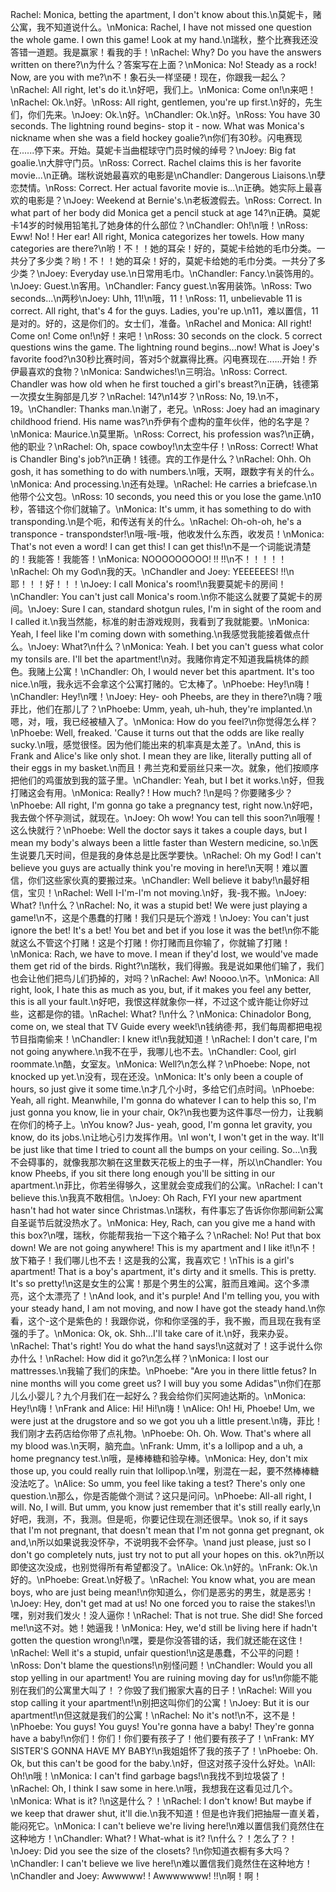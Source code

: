 Rachel: Monica, betting the apartment, I don't know about this.\n莫妮卡，赌公寓，我不知道说什么。\nMonica: Rachel, I have not missed one question the whole game. I own this game! Look at my hand.\n瑞秋，整个比赛我还没答错一道题。我是赢家！看我的手！\nRachel: Why? Do you have the answers written on there?\n为什么？答案写在上面？\nMonica: No! Steady as a rock! Now, are you with me?\n不！象石头一样坚硬！现在，你跟我一起么？\nRachel: All right, let's do it.\n好吧，我们上。\nMonica: Come on!\n来吧！\nRachel: Ok.\n好。\nRoss: All right, gentlemen, you're up first.\n好的，先生们，你们先来。\nJoey: Ok.\n好。\nChandler: Ok.\n好。\nRoss: You have 30 seconds. The lightning round begins- stop it - now. What was Monica's nickname when she was a field hockey goalie?\n你们有30秒。闪电赛现在......停下来。开始。莫妮卡当曲棍球守门员时候的绰号？\nJoey: Big fat goalie.\n大胖守门员。\nRoss: Correct. Rachel claims this is her favorite movie...\n正确。瑞秋说她最喜欢的电影是\nChandler: Dangerous Liaisons.\n孽恋焚情。\nRoss: Correct. Her actual favorite movie is...\n正确。她实际上最喜欢的电影是？\nJoey: Weekend at Bernie's.\n老板渡假去。\nRoss: Correct. In what part of her body did Monica get a pencil stuck at age 14?\n正确。莫妮卡14岁的时候用铅笔扎了她身体的什么部位？\nChandler: Oh!\n哦！\nRoss: Eww! No! ! Her ear! All right, Monica categorizes her towels. How many categories are there?\n哟！不！！她的耳朵！好的，莫妮卡给她的毛巾分类。一共分了多少类？哟！不！！她的耳朵！好的，莫妮卡给她的毛巾分类。一共分了多少类？\nJoey: Everyday use.\n日常用毛巾。\nChandler: Fancy.\n装饰用的。\nJoey: Guest.\n客用。\nChandler: Fancy guest.\n客用装饰。\nRoss: Two seconds...\n两秒\nJoey: Uhh, 11!\n哦，11！\nRoss: 11, unbelievable 11 is correct. All right, that's 4 for the guys. Ladies, you're up.\n11，难以置信，11是对的。好的，这是你们的。女士们，准备。\nRachel and Monica: All right! Come on! Come on!\n好！来吧！\nRoss: 30 seconds on the clock. 5 correct questions wins the game. The lightning round begins...now! What is Joey's favorite food?\n30秒比赛时间，答对5个就赢得比赛。闪电赛现在......开始！乔伊最喜欢的食物？\nMonica: Sandwiches!\n三明治。\nRoss: Correct. Chandler was how old when he first touched a girl's breast?\n正确，钱德第一次摸女生胸部是几岁？\nRachel: 14?\n14岁？\nRoss: No, 19.\n不，19。\nChandler: Thanks man.\n谢了，老兄。\nRoss: Joey had an imaginary childhood friend. His name was?\n乔伊有个虚构的童年伙伴，他的名字是？\nMonica: Maurice.\n莫里斯。\nRoss: Correct, his profession was?\n正确，他的职业？\nRachel: Oh, space cowboy!\n太空牛仔！\nRoss: Correct! What is Chandler Bing's job?\n正确！钱德。宾的工作是什么？\nRachel: Ohh. Oh gosh, it has something to do with numbers.\n哦，天啊，跟数字有关的什么。\nMonica: And processing.\n还有处理。\nRachel: He carries a briefcase.\n他带个公文包。\nRoss: 10 seconds, you need this or you lose the game.\n10秒，答错这个你们就输了。\nMonica: It's umm, it has something to do with transponding.\n是个呃，和传送有关的什么。\nRachel: Oh-oh-oh, he's a transponce - transpondster!\n哦-哦-哦，他收发什么东西，收发员！\nMonica: That's not even a word! I can get this! I can get this!\n不是一个词能说清楚的！我能答！我能答！\nMonica: NOOOOOOOOO! !! !!\n不！！！！！\nRachel: Oh my God\n我的天。\nChandler and Joey: YEEEEEES! !!\n耶！！！好！！！\nJoey: I call Monica's room!\n我要莫妮卡的房间！\nChandler: You can't just call Monica's room.\n你不能这么就要了莫妮卡的房间。\nJoey: Sure I can, standard shotgun rules, I'm in sight of the room and I called it.\n我当然能，标准的射击游戏规则，我看到了我就能要。\nMonica: Yeah, I feel like I'm coming down with something.\n我感觉我能接着做点什么。\nJoey: What?\n什么？\nMonica: Yeah. I bet you can't guess what color my tonsils are. I'll bet the apartment!\n对。我赌你肯定不知道我扁桃体的颜色。我赌上公寓！\nChandler: Oh, I would never bet this apartment. It's too nice.\n哦，我永远不会拿这个公寓打赌的。它太棒了。\nPhoebe: Hey!\n嗨！\nChandler: Hey!\n嘿！\nJoey: Hey- ooh Pheebs, are they in there?\n嗨？哦 菲比，他们在那儿了？\nPhoebe: Umm, yeah, uh-huh, they're implanted.\n嗯，对，哦，我已经被植入了。\nMonica: How do you feel?\n你觉得怎么样？\nPhoebe: Well, freaked. 'Cause it turns out that the odds are like really sucky.\n哦，感觉很怪。因为他们能出来的机率真是太差了。\nAnd, this is Frank and Alice's like only shot. I mean they are like, literally putting all of their eggs in my basket.\n而且！弗兰克和爱丽丝只来一次。就象，他们按顺序把他们的鸡蛋放到我的篮子里。\nChandler: Yeah, but I bet it works.\n好，但我打赌这会有用。\nMonica: Really? ! How much? !\n是吗？你要赌多少？\nPhoebe: All right, I'm gonna go take a pregnancy test, right now.\n好吧，我去做个怀孕测试，就现在。\nJoey: Oh wow! You can tell this soon?\n哦喔！这么快就行？\nPhoebe: Well the doctor says it takes a couple days, but I mean my body's always been a little faster than Western medicine, so.\n医生说要几天时间，但是我的身体总是比医学要快。\nRachel: Oh my God! I can't believe you guys are actually think you're moving in here!\n天啊！难以置信，你们这些家伙真的要搬过来。\nChandler: Well believe it baby!\n最好相信，宝贝！\nRachel: Well I-I'm-I'm not moving.\n好，我-我不搬。\nJoey: What? !\n什么？\nRachel: No, it was a stupid bet! We were just playing a game!\n不，这是个愚蠢的打赌！我们只是玩个游戏！\nJoey: You can't just ignore the bet! It's a bet! You bet and bet if you lose it was the bet!\n你不能就这么不管这个打赌！这是个打赌！你打赌而且你输了，你就输了打赌！\nMonica: Rach, we have to move. I mean if they'd lost, we would've made them get rid of the birds. Right?\n瑞秋，我们得搬。我是说如果他们输了，我们也会让他们把鸟儿们扔掉的，对吗？\nRachel: Aw! Noooo.\n不。\nMonica: All right, look, I hate this as much as you, but, if it makes you feel any better, this is all your fault.\n好吧，我恨这样就象你一样，不过这个或许能让你好过些，这都是你的错。\nRachel: What? !\n什么？\nMonica: Chinadolor Bong, come on, we steal that TV Guide every week!\n钱纳德·邦，我们每周都把电视节目指南偷来！\nChandler: I knew it!\n我就知道！\nRachel: I don't care, I'm not going anywhere.\n我不在乎，我哪儿也不去。\nChandler: Cool, girl roommate.\n酷，女室友。\nMonica: Well?\n怎么样？\nPhoebe: Nope, not knocked up yet.\n没有，现在还没。\nMonica: It's only been a couple of hours, so just give it some time.\n才几个小时，多给它们点时间。\nPhoebe: Yeah, all right. Meanwhile, I'm gonna do whatever I can to help this so, I'm just gonna you know, lie in your chair, Ok?\n我也要为这件事尽一份力，让我躺在你们的椅子上。\nYou know? Jus- yeah, good, I'm gonna let gravity, you know, do its jobs.\n让地心引力发挥作用。\nI won't, I won't get in the way. It'll be just like that time I tried to count all the bumps on your ceiling. So...\n我不会碍事的，就像我那次躺在这里数天花板上的虫子一样，所以\nChandler: You know Pheebs, if you sit there long enough you'll be sitting in our apartment.\n菲比，你若坐得够久，这里就会变成我们的公寓。\nRachel: I can't believe this.\n我真不敢相信。\nJoey: Oh Rach, FYI your new apartment hasn't had hot water since Christmas.\n瑞秋，有件事忘了告诉你你那间新公寓自圣诞节后就没热水了。\nMonica: Hey, Rach, can you give me a hand with this box?\n嘿，瑞秋，你能帮我抬一下这个箱子么？\nRachel: No! Put that box down! We are not going anywhere! This is my apartment and I like it!\n不！放下箱子！我们哪儿也不去！这是我的公寓，我喜欢它！\nThis is a girl's apartment! That is a boy's apartment, it's dirty and it smells. This is pretty. It's so pretty!\n这是女生的公寓！那是个男生的公寓，脏而且难闻。这个多漂亮，这个太漂亮了！\nAnd look, and it's purple! And I'm telling you, you with your steady hand, I am not moving, and now I have got the steady hand.\n你看，这个-这个是紫色的！我跟你说，你和你坚强的手，我不搬，而且现在我有坚强的手了。\nMonica: Ok, ok. Shh...I'll take care of it.\n好，我来办妥。\nRachel: That's right! You do what the hand says!\n这就对了！这手说什么你办什么！\nRachel: How did it go?\n怎么样？\nMonica: I lost our mattresses.\n我输了我们的床垫。\nPhoebe: "Are you in there little fetus? In nine months will you come greet us? I will buy you some Adidas"\n你们在那儿么小婴儿？九个月我们在一起好么？我会给你们买阿迪达斯的。\nMonica: Hey!\n嗨！\nFrank and Alice: Hi! Hi!\n嗨！\nAlice: Oh! Hi, Phoebe! Um, we were just at the drugstore and so we got you uh a little present.\n嗨，菲比！我们刚才去药店给你带了点礼物。\nPhoebe: Oh. Oh. Wow. That's where all my blood was.\n天啊，脑充血。\nFrank: Umm, it's a lollipop and a uh, a home pregnancy test.\n哦，是棒棒糖和验孕棒。\nMonica: Hey, don't mix those up, you could really ruin that lollipop.\n嘿，别混在一起，要不然棒棒糖没法吃了。\nAlice: So umm, you feel like taking a test? There's only one question.\n那么，你是否能做个测试？这只是问问。\nPhoebe: All-all right, I will. No, I will. But umm, you know just remember that it's still really early,\n好吧，我测，不，我测。但是呃，你要记住现在测还很早。\nok so, if it says that I'm not pregnant, that doesn't mean that I'm not gonna get pregnant, ok and,\n所以如果说我没怀孕，不说明我不会怀孕。\nand just please, just so I don't go completely nuts, just try not to put all your hopes on this. ok?\n所以即使这次没成，也别觉得所有希望都没了。\nAlice: Ok.\n好的。\nFrank: Ok.\n好的。\nPhoebe: Great.\n好极了。\nRachel: You know what, you are mean boys, who are just being mean!\n你知道么，你们是恶劣的男生，就是恶劣！\nJoey: Hey, don't get mad at us! No one forced you to raise the stakes!\n嘿，别对我们发火！没人逼你！\nRachel: That is not true. She did! She forced me!\n这不对。她！她逼我！\nMonica: Hey, we'd still be living here if hadn't gotten the question wrong!\n嘿，要是你没答错的话，我们就还能在这住！\nRachel: Well it's a stupid, unfair question!\n这是愚蠢，不公平的问题！\nRoss: Don't blame the questions!\n别怪问题！\nChandler: Would you all stop yelling in our apartment! You are ruining moving day for us!\n你能不能别在我们的公寓里大叫了！？你毁了我们搬家大喜的日子！\nRachel: Will you stop calling it your apartment!\n别把这叫你们的公寓！\nJoey: But it is our apartment!\n但这就是我们的公寓！\nRachel: No it's not!\n不，这不是！\nPhoebe: You guys! You guys! You're gonna have a baby! They're gonna have a baby!\n你们！你们！你们要有孩子了！他们要有孩子了！\nFrank: MY SISTER'S GONNA HAVE MY BABY!\n我姐姐怀了我的孩子了！\nPhoebe: Oh. Ok, but this can't be good for the baby.\n好，但这对孩子没什么好处。\nAll: Oh!\n哦！\nMonica: I can't find garbage bags!\n我找不到垃圾袋了！\nRachel: Oh, I think I saw some in here.\n哦，我想我在这看见过几个。\nMonica: What is it? !\n这是什么？！\nRachel: I don't know! But maybe if we keep that drawer shut, it'll die.\n我不知道！但是也许我们把抽屉一直关着，能闷死它。\nMonica: I can't believe we're living here!\n难以置信我们竟然住在这种地方！\nChandler: What? ! What-what is it? !\n什么？！怎么了？！\nJoey: Did you see the size of the closets? !\n你知道衣橱有多大吗？\nChandler: I can't believe we live here!\n难以置信我们竟然住在这种地方！\nChandler and Joey: Awwwww! ! Awwwwwww! !!\n啊！啊！
        